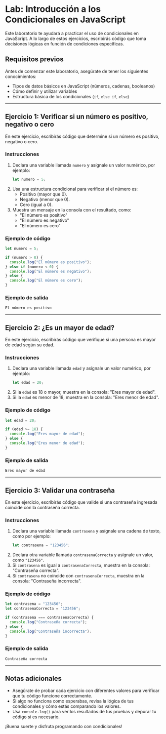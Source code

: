 # Lab: Introducción a los Condicionales en JavaScript

Este laboratorio te ayudará a practicar el uso de condicionales en JavaScript. A lo largo de estos ejercicios, escribirás código que toma decisiones lógicas en función de condiciones específicas.

## Requisitos previos

Antes de comenzar este laboratorio, asegúrate de tener los siguientes conocimientos:

- Tipos de datos básicos en JavaScript (números, cadenas, booleanos)
- Cómo definir y utilizar variables
- Estructura básica de los condicionales (`if`, `else if`, `else`)

---

## Ejercicio 1: Verificar si un número es positivo, negativo o cero

En este ejercicio, escribirás código que determine si un número es positivo, negativo o cero.

### Instrucciones

1. Declara una variable llamada `numero` y asígnale un valor numérico, por ejemplo:
   ```javascript
   let numero = 5;
   ```
2. Usa una estructura condicional para verificar si el número es:
   - Positivo (mayor que 0).
   - Negativo (menor que 0).
   - Cero (igual a 0).
3. Muestra un mensaje en la consola con el resultado, como:
   - "El número es positivo"
   - "El número es negativo"
   - "El número es cero"

### Ejemplo de código

```javascript
let numero = 5;

if (numero > 0) {
  console.log("El número es positivo");
} else if (numero < 0) {
  console.log("El número es negativo");
} else {
  console.log("El número es cero");
}
```

### Ejemplo de salida

```
El número es positivo
```

---

## Ejercicio 2: ¿Es un mayor de edad?

En este ejercicio, escribirás código que verifique si una persona es mayor de edad según su edad.

### Instrucciones

1. Declara una variable llamada `edad` y asígnale un valor numérico, por ejemplo:
   ```javascript
   let edad = 20;
   ```
2. Si la `edad` es 18 o mayor, muestra en la consola: "Eres mayor de edad".
3. Si la `edad` es menor de 18, muestra en la consola: "Eres menor de edad".

### Ejemplo de código

```javascript
let edad = 20;

if (edad >= 18) {
  console.log("Eres mayor de edad");
} else {
  console.log("Eres menor de edad");
}
```

### Ejemplo de salida

```
Eres mayor de edad
```

---

## Ejercicio 3: Validar una contraseña

En este ejercicio, escribirás código que valide si una contraseña ingresada coincide con la contraseña correcta.

### Instrucciones

1. Declara una variable llamada `contrasena` y asígnale una cadena de texto, como por ejemplo:
   ```javascript
   let contrasena = "123456";
   ```
2. Declara otra variable llamada `contrasenaCorrecta` y asígnale un valor, como `"123456"`.
3. Si `contrasena` es igual a `contrasenaCorrecta`, muestra en la consola: "Contraseña correcta".
4. Si `contrasena` no coincide con `contrasenaCorrecta`, muestra en la consola: "Contraseña incorrecta".

### Ejemplo de código

```javascript
let contrasena = "123456";
let contrasenaCorrecta = "123456";

if (contrasena === contrasenaCorrecta) {
  console.log("Contraseña correcta");
} else {
  console.log("Contraseña incorrecta");
}
```

### Ejemplo de salida

```
Contraseña correcta
```

---

## Notas adicionales

- Asegúrate de probar cada ejercicio con diferentes valores para verificar que tu código funcione correctamente.
- Si algo no funciona como esperabas, revisa la lógica de tus condicionales y cómo estás comparando los valores.
- Usa `console.log()` para ver los resultados de tus pruebas y depurar tu código si es necesario.

¡Buena suerte y disfruta programando con condicionales!
